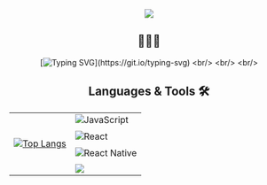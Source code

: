 <div align="center">
  <img src="https://capsule-render.vercel.app/api?type=soft&color=E0F8F7&height=300&section=header&text=(❁´◡`❁)&fontSize=80&fontColor=0B173B"/>
  <h2>🩵🤍💙</h2>
  
  [![Typing SVG](https://readme-typing-svg.demolab.com?font=Fira+Code&pause=1000&color=10CFF7&center=true&random=false&width=435&lines=Hi%2C+I'm+Jea-In+Lee!)](https://git.io/typing-svg)
<br/>
<br/>
<br/>
<h2>Languages & Tools 🛠</h2>
<table>
  <tr>
    <td>
      <a href="https://github.com/anuraghazra/github-readme-stats">
        <img src="https://github-readme-stats.vercel.app/api/top-langs/?username=20massalia" alt="Top Langs" />
      </a>
    </td>
    <td>
      <div>
        <img src="https://img.shields.io/badge/JavaScript-F7DF1E?style=for-the-badge&logo=JavaScript&logoColor=white" alt="JavaScript" style="margin-bottom: 10px;" />
        <br>
        <img src="https://img.shields.io/badge/React-20232A?style=for-the-badge&logo=react&logoColor=61DAFB" alt="React" style="margin-bottom: 10px;" />
        <br>
        <img src="https://img.shields.io/badge/React_Native-20232A?style=for-the-badge&logo=react&logoColor=61DAFB" alt="React Native" style="margin-bottom: 10px;" />
        <br>
        <img src="https://img.shields.io/badge/Figma-F24E1E?style=for-the-badge&logo=figma&logoColor=white" />
      </div>
    </td>
  </tr>
</table>
</div>
